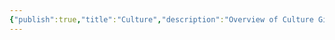 ```yaml
---
{"publish":true,"title":"Culture","description":"Overview of Culture Gifts tag.","created":"2025-02-10T01:13:37.011+01:00","modified":"2024-10-04T00:24:54.695+02:00","cssclasses":"mado-heading"}
---
```



